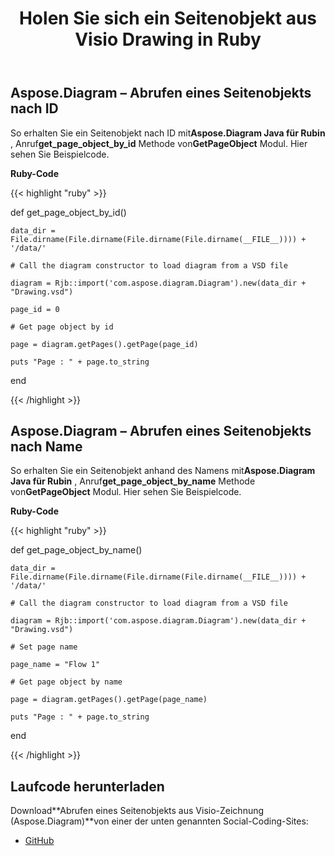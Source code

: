 ﻿---
title: Holen Sie sich ein Seitenobjekt aus Visio Drawing in Ruby
type: docs
weight: 10
url: /de/java/get-a-page-object-from-visio-drawing-in-ruby/
---
## **Aspose.Diagram – Abrufen eines Seitenobjekts nach ID**
 So erhalten Sie ein Seitenobjekt nach ID mit**Aspose.Diagram Java für Rubin** , Anruf**get_page_object_by_id** Methode von**GetPageObject** Modul. Hier sehen Sie Beispielcode.

**Ruby-Code**

{{< highlight "ruby" >}}

 def get_page_object_by_id() 

    data_dir = File.dirname(File.dirname(File.dirname(File.dirname(__FILE__)))) + '/data/'

    # Call the diagram constructor to load diagram from a VSD file

    diagram = Rjb::import('com.aspose.diagram.Diagram').new(data_dir + "Drawing.vsd")

    page_id = 0

    # Get page object by id

    page = diagram.getPages().getPage(page_id)

    puts "Page : " + page.to_string

end

{{< /highlight >}}
## **Aspose.Diagram – Abrufen eines Seitenobjekts nach Name**
 So erhalten Sie ein Seitenobjekt anhand des Namens mit**Aspose.Diagram Java für Rubin** , Anruf**get_page_object_by_name** Methode von**GetPageObject** Modul. Hier sehen Sie Beispielcode.

**Ruby-Code**

{{< highlight "ruby" >}}

 def get_page_object_by_name() 

    data_dir = File.dirname(File.dirname(File.dirname(File.dirname(__FILE__)))) + '/data/'

    # Call the diagram constructor to load diagram from a VSD file

    diagram = Rjb::import('com.aspose.diagram.Diagram').new(data_dir + "Drawing.vsd")

    # Set page name

    page_name = "Flow 1"

    # Get page object by name

    page = diagram.getPages().getPage(page_name)

    puts "Page : " + page.to_string

end

{{< /highlight >}}
## **Laufcode herunterladen**
 Download**Abrufen eines Seitenobjekts aus Visio-Zeichnung (Aspose.Diagram)**von einer der unten genannten Social-Coding-Sites:

- [GitHub](https://github.com/asposediagram/Aspose.Diagram-for-Java/blob/master/Plugins/Aspose_Diagram_Java_for_Ruby/lib/asposediagramjava/Pages/getpageobject.rb)
